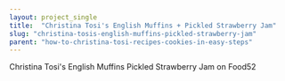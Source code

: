```yaml
---
layout: project_single
title:  "Christina Tosi's English Muffins + Pickled Strawberry Jam"
slug: "christina-tosis-english-muffins-pickled-strawberry-jam"
parent: "how-to-christina-tosi-recipes-cookies-in-easy-steps"
---
```

Christina Tosi's English Muffins   Pickled Strawberry Jam on Food52